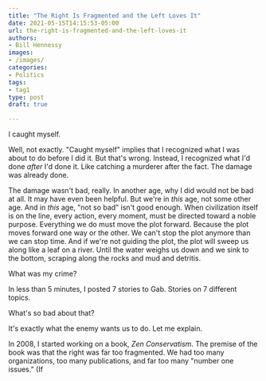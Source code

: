 ```yaml
---
title: "The Right Is Fragmented and the Left Loves It"
date: 2021-05-15T14:15:53-05:00
url: the-right-is-fragmented-and-the-left-loves-it
authors: 
- Bill Hennessy
images: 
- /images/
categories: 
- Politics
tags: 
- tag1
type: post
draft: true

---
```


I caught myself. 

Well, not exactly. "Caught myself" implies that I recognized what I was about to do before I did it. But that's wrong. Instead, I recognized what I'd done *after* I'd done it. Like catching a murderer after the fact. The damage was already done. 

The damage wasn't bad, really. In another age, why I did would not be bad at all. It may have even been helpful. But we're in *this* age, not some other age. And in *this* age, "not so bad" isn't good enough. When civilization itself is on the line, every action, every moment, must be directed toward a noble purpose. Everything we do must move the plot forward. Because the plot moves forward one way or the other. We can't stop the plot anymore than we can stop time. And if we're not guiding the plot, the plot will sweep us along like a leaf on a river. Until the water weighs us down and we sink to the bottom, scraping along the rocks and mud and detritis. 

What was my crime? 

In less than 5 minutes, I posted 7 stories to Gab. Stories on 7 different topics. 

What's so bad about that?

It's exactly what the enemy wants us to do. Let me explain.

In 2008, I started working on a book, *Zen Conservatism*. The premise of the book was that the right was far too fragmented. We had too many organizations, too many publications, and far too many "number one issues." (If
<!--stackedit_data:
eyJoaXN0b3J5IjpbLTE4Njk0MjQ4MjksLTE5MDQ0NDM3NTZdfQ
==
-->